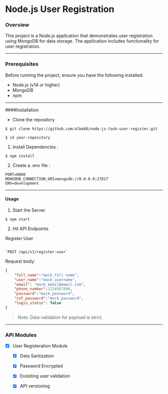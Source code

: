 # Node.js User Registration

### Overview

This project is a Node.js application that demonstrates user registration using MongoDB for data storage. The application includes functionality for user registration.

----
### Prerequisites

Before running the project, ensure you have the following installed:

- Node.js (v14 or higher)
- MongoDB
- npm
----
####Installation

- Clone the repository

```
$ git clone https://github.com/albe68/node-js-task-user-register.git
```
```
$ cd your-repository

```
1. Install Dependencies :

```
$ npm install 

```

2. Create a .env file : 

```dotenv	
PORT=8080
MONGODB_CONNECTION_URI=mongodb://0.0.0.0:27017
ENV=development
```
----
#### Usage

1. Start the Server
```
$ npm start

```

2. Hit API Endpoints

Register User
```

`POST /api/v1/register-user`

```

Request body:

```json
{
    "full_name":"mock_full name",
    "user_name":"mock_username",
    "email": "mock_email@email.com",
    "phone_number":1234567890,
    "password":"mock_password",
    "cnf_password":"mock_password",
    "login_status": false
}
```

>Note: Data validation for payload is strict.

----
### API Modules

- [x] User Registeration Module
    - [x] Data Santization
    - [x]  Password Encrypted
	- [x] Exsisting user validation
    - [x] API versioning









